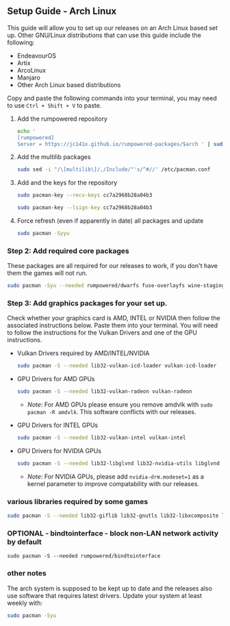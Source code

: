 ## Setup Guide - Arch Linux

This guide will allow you to set up our releases on an Arch Linux based set up. Other GNU/Linux distributions that can use this guide include the following:

* EndeavourOS
* Artix
* ArcoLinux
* Manjaro
* Other Arch Linux based distributions

Copy and paste the following commands into your terminal, you may need to use `Ctrl + Shift + V` to paste.

1. Add the rumpowered repository

    ```sh
    echo '
    [rumpowered]
    Server = https://jc141x.github.io/rumpowered-packages/$arch ' | sudo tee -a /etc/pacman.conf
    ```
2. Add the multilib packages

    ```sh
    sudo sed -i "/\[multilib\]/,/Include/"'s/^#//' /etc/pacman.conf
    ```
3. Add and the keys for the repository

    ```sh
    sudo pacman-key --recv-keys cc7a2968b28a04b3
    ```

    ```sh
    sudo pacman-key --lsign-key cc7a2968b28a04b3
    ```
4. Force refresh (even if apparently in date) all packages and update

    ```sh
    sudo pacman -Syyu
    ```

### Step 2: Add required core packages
These packages are all required for our releases to work, if you don't have them the games will not run.

```sh
sudo pacman -Syu --needed rumpowered/dwarfs fuse-overlayfs wine-staging wine-mono openssl-1.1
```

### Step 3: Add graphics packages for your set up.
Check whether your graphics card is AMD, INTEL or NVIDIA then follow the associated instructions below. Paste them into your terminal. You will need to follow the instructions for the Vulkan Drivers and one of the GPU instructions.

- Vulkan Drivers required by AMD/INTEL/NVIDIA

    ```sh
    sudo pacman -S --needed lib32-vulkan-icd-loader vulkan-icd-loader 
    ```
- GPU Drivers for AMD GPUs

    ```sh
    sudo pacman -S --needed lib32-vulkan-radeon vulkan-radeon
    ```
    - *Note*: For AMD GPUs please ensure you remove amdvlk with `sudo pacman -R amdvlk`. This software conflicts with our releases.

- GPU Drivers for INTEL GPUs

    ```sh
    sudo pacman -S --needed lib32-vulkan-intel vulkan-intel
    ```
- GPU Drivers for NVIDIA GPUs

    ```sh
    sudo pacman -S --needed lib32-libglvnd lib32-nvidia-utils libglvnd nvidia
    ```
    - *Note*: For NVIDIA GPUs, please add `nvidia-drm.modeset=1` as a kernel parameter to improve compatability with our releases.

### various libraries required by some games

```sh
sudo pacman -S --needed lib32-giflib lib32-gnutls lib32-libxcomposite lib32-libxinerama lib32-libxslt lib32-mpg123 lib32-v4l-utils lib32-alsa-lib lib32-alsa-plugins lib32-libpulse lib32-openal lib32-zlib giflib libgphoto2 libxcrypt-compat zlib gst-plugins-base gst-plugins-good gst-plugins-ugly gst-plugins-bad gstreamer-vaapi gst-libav
```

### OPTIONAL - bindtointerface - block non-LAN network activity by default
```
sudo pacman -S --needed rumpowered/bindtointerface
```

### other notes

The arch system is supposed to be kept up to date and the releases also use software that requires latest drivers. Update your system at least weekly with:
```sh
sudo pacman -Syu
```
